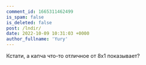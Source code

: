 ```yaml
---
comment_id: 1665311462499
is_spam: false
is_deleted: false
post: /lndir/
date: 2022-10-09 10:31:03 +0000
author_fullname: 'Yury'
---
```


Кстати, а капча что-то отличное от 8x1 показывает?
